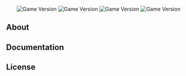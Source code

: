 
<p align="center">
   <img src="https://img.shields.io/pypi/pyversions/jupyter" alt="Game Version">
   <img src="https://img.shields.io/badge/Jupyter%20notebook-#e06666" alt="Game Version">
   <img src="https://img.shields.io/badge/SQL%20-19ba20" alt="Game Version">
   <img src="https://img.shields.io/badge/Tableau-%2320B2AA" alt="Game Version">
</p>

## About



## Documentation



## License

